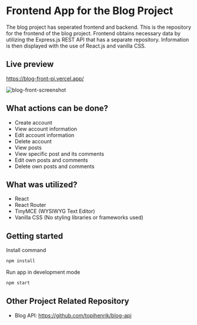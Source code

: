 # Frontend App for the Blog Project
The blog project has seperated frontend and backend. This is the repository for the frontend of the blog project. Frontend obtains necessary data by utilizing the Express.js REST API that has a separate repository. Information is then displayed with the use of React.js and vanilla CSS.

## Live preview
https://blog-front-pi.vercel.app/

![blog-front-screenshot](https://user-images.githubusercontent.com/79649210/203314936-b22d7beb-befc-4c5f-8717-54dc3208509d.png)

## What actions can be done?
* Create account
* View account information
* Edit account information
* Delete account
* View posts
* View specific post and its comments
* Edit own posts and comments
* Delete own posts and comments

## What was utilized?
* React
* React Router
* TinyMCE (WYSIWYG Text Editor)
* Vanilla CSS (No styling libraries or frameworks used)

## Getting started
Install command
```bash
npm install
```
Run app in development mode
```bash
npm start
```

## Other Project Related Repository
* Blog API: https://github.com/topihenrik/blog-api
